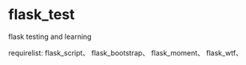 # flask_test
flask testing and learning

requirelist:
flask_script、
flask_bootstrap、
flask_moment、
flask_wtf、
